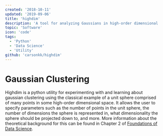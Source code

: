 ```yaml
---
created: '2018-10-11'
updated: '2019-09-06'
title: 'highdim'
description: 'A tool for analyzing Gaussians in high-order dimensional space'
topic: 'Software'
icon: 'code'
tags:
  - 'Python'
  - 'Data Science'
  - 'Utility'
github: 'carsonkk/highdim'
---
```


# Gaussian Clustering

Highdim is a python utility for experimenting with and learning about gaussian clustering using the classical example of a unit sphere comprised of many points in some high-order dimensional space. It allows the user to specify parameters such as the number of points in the unit sphere, the number of dimensions the sphere is represented in, what dimensionality the sphere should be projected down to, and more. More information about the theoretical background for this can be found in Chapter 2 of [Foundations of Data Science](https://www.cs.cornell.edu/jeh/book.pdf).